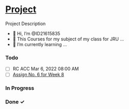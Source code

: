 # [Project](../README.md)

Project Description
- 👋 Hi, I’m @ID21615835
- 👀 This Courses for my subject of my class for JRU ...
- 🌱 I’m currently learning ...
<!-- <em>[TODO.md spec & Kanban Board](https://bit.ly/3fCwKfM)</em> -->

### Todo

- [ ] RC ACC Mar 6, 2022 08:00 AM  
- [ ] [Assign No. 6 for Week 8](https://jru.instructure.com/courses/34044/assignments/726985?return_to=https%3A%2F%2Fjru.instructure.com%2Fcalendar%23view_name%3Dmonth%26view_start%3D2022-02-21)  

### In Progress


### Done ✓


